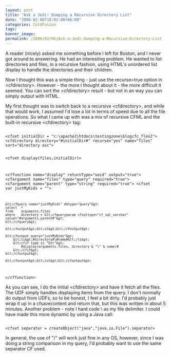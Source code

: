 ```yaml
---
layout: post
title: "Ask a Jedi: Dumping a Recursive Directory List"
date: "2006-02-06T18:02:00+06:00"
categories: ColdFusion 
tags: 
banner_image: 
permalink: /2006/02/06/Ask-a-Jedi-Dumping-a-Recursive-Directory-List
---
```


A reader (nicely) asked me something before I left for Boston, and I never got around to answering. He had an interesting problem. He wanted to list directories and files, in a recursive fashion, using HTML's unordered list display to handle the directories and their children.

Now I thought this was a simple thing - just use the recurse=true option in &lt;cfdirectory&gt;. However - the more I thought about it - the more difficult it seemed. You can sort the &lt;cfdirectory&gt; result - but not in an way you can simply output with HTML. 

My first thought was to switch back to a recursive &lt;cfdirectory&gt;, and while that would work, I assumed I'd lose a lot in terms of speed due to all the file operations. So what I came up with was a mix of recursive CFML and the built-in recursive &lt;cfdirectory&gt; tag:

<code>
&lt;cfset initialDir = "c:\apache2\htdocs\testingzone\blogcfc_flex2"&gt;
&lt;cfdirectory directory="#initialDir#" recurse="yes" name="files" sort="directory asc"&gt;

&lt;cfset display(files,initialDir)&gt;

&lt;cffunction name="display" returnType="void" output="true"&gt;
	&lt;cfargument name="files" type="query" required="true"&gt;
	&lt;cfargument name="parent" type="string" required="true"&gt;
	&lt;cfset var justMyKids = ""&gt;
	
	&lt;cfquery name="justMyKids" dbtype="query"&gt;
	select	*
	from	arguments.files
	where	directory = &lt;cfqueryparam cfsqltype="cf_sql_varchar" value="#arguments.parent#"&gt;
	&lt;/cfquery&gt;	
	
	&lt;cfoutput&gt;&lt;ul&gt;&lt;/cfoutput&gt;
	
	&lt;cfoutput query="justMyKids"&gt;
		&lt;li&gt;#directory#\#name#&lt;/li&gt;
		&lt;cfif type is "Dir"&gt;
			#display(arguments.files, directory & "\" & name)#
		&lt;/cfif&gt;
	&lt;/cfoutput&gt;
	
	&lt;cfoutput&gt;&lt;/ul&gt;&lt;/cfoutput&gt;
	
&lt;/cffunction&gt;
</code>

As you can see, I do the initial &lt;cfdirectory&gt; and have it fetch all the files. The UDF simply handles displaying items from the query. I don't normally do output from UDFs, so to be honest, I feel a bit dirty. I'd probably just wrap it up in a cfsavecontent and return that, but this was written in about 5 minutes. Another problem - note I hard code \ as my file delimiter. I could have made this more dynamic by using a Java call:

<code>
&lt;cfset separator = createObject("java","java.io.File").separator&gt;
</code>

In general, the use of "/" will work just fine in any OS, however, since I was doing a string comparison in my query, I'd probably want to use the same separator CF used.